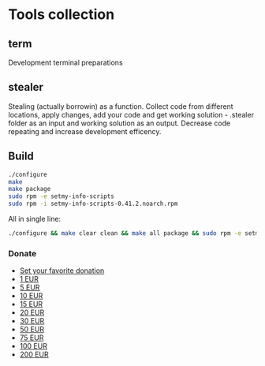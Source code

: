 # Tools collection

## term
Development terminal preparations

## stealer
Stealing (actually borrowin) as a function. Collect code from different locations, apply changes, add your code and get working solution - .stealer folder as an input and working solution as an output.
Decrease code repeating and increase development efficency.

## Build

```sh
./configure
make
make package
sudo rpm -e setmy-info-scripts
sudo rpm -i setmy-info-scripts-0.41.2.noarch.rpm
```

All in single line:

```sh
./configure && make clear clean && make all package && sudo rpm -e setmy-info-scripts && sudo rpm -i setmy-info-scripts-0.41.2.noarch.rpm
```

### Donate

* [Set your favorite donation](https://www.paypal.me/imretabur "Donate any amount")
* [1 EUR](https://www.paypal.me/imretabur/1 "Donate 1 EUR")
* [5 EUR](https://www.paypal.me/imretabur/5 "Donate 5 EUR")
* [10 EUR](https://www.paypal.me/imretabur/10 "Donate 10 EUR")
* [15 EUR](https://www.paypal.me/imretabur/15 "Donate 15 EUR")
* [20 EUR](https://www.paypal.me/imretabur/20 "Donate 20 EUR")
* [30 EUR](https://www.paypal.me/imretabur/30 "Donate 30 EUR")
* [50 EUR](https://www.paypal.me/imretabur/50 "Donate 50 EUR")
* [75 EUR](https://www.paypal.me/imretabur/75 "Donate 75 EUR")
* [100 EUR](https://www.paypal.me/imretabur/100 "Donate 100 EUR")
* [200 EUR](https://www.paypal.me/imretabur/200 "Donate 200 EUR")